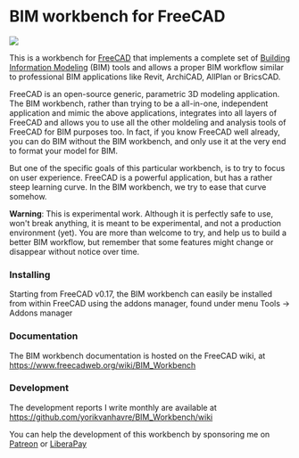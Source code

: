 # BIM workbench for FreeCAD

![](https://www.freecadweb.org/wiki/images/5/5e/BIM_workbench_presentation.png)

This is a workbench for [FreeCAD](https://www.freecadweb.org) that implements a complete set of [Building Information Modeling](https://en.wikipedia.org/wiki/Building_information_modeling) (BIM) tools and allows a proper BIM workflow similar to professional BIM applications like Revit, ArchiCAD, AllPlan or BricsCAD.

FreeCAD is an open-source generic, parametric 3D modeling application. The BIM workbench, rather than trying to be a all-in-one, independent application and mimic the above applications, integrates into all layers of FreeCAD and allows you to use all the other moldeling and analysis tools of FreeCAD for BIM purposes too. In fact, if you know FreeCAD well already, you can do BIM without the BIM workbench, and only use it at the very end to format your model for BIM.

But one of the specific goals of this particular workbench, is to try to focus on user experience. FreeCAD is a powerful application, but has a rather steep learning curve. In the BIM workbench, we try to ease that curve somehow.

**Warning**: This is experimental work. Although it is perfectly safe to use, won't break anything, it is meant to be experimental, and not a production environment (yet). You are more than welcome to try, and help us to build a better BIM workflow, but remember that some features might change or disappear without notice over time.

### Installing

Starting from FreeCAD v0.17, the BIM workbench can easily be installed from within FreeCAD using the addons manager, found under menu Tools -> Addons manager

### Documentation

The BIM workbench documentation is hosted on the FreeCAD wiki, at https://www.freecadweb.org/wiki/BIM_Workbench

### Development

The development reports I write monthly are available at https://github.com/yorikvanhavre/BIM_Workbench/wiki

You can help the development of this workbench by sponsoring me on [Patreon](https://www.patreon.com/yorikvanhavre) or [LiberaPay](https://liberapay.com/yorik)
